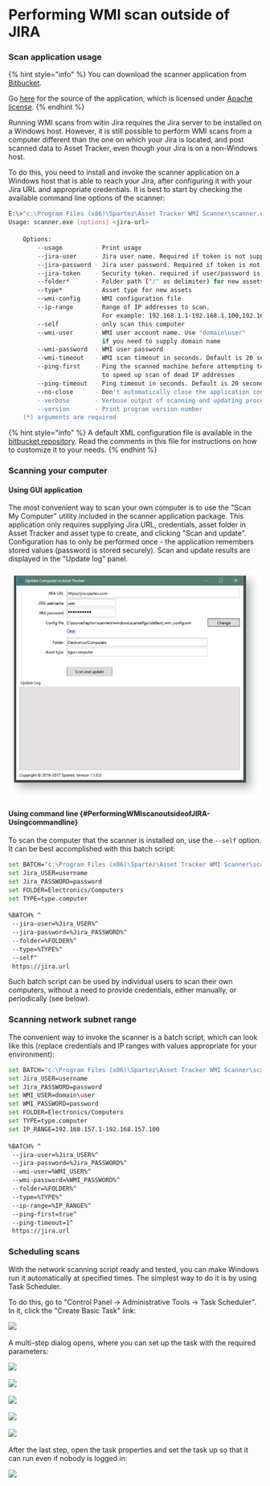 # Performing WMI scan outside of JIRA

### Scan application usage

{% hint style="info" %}
You can download the scanner application from [Bitbucket](https://bitbucket.org/spartez/ephor-scanners/downloads).

Go [here](https://bitbucket.org/spartez/ephor-scanners) for the source of the application, which is licensed under [Apache license](http://www.apache.org/licenses/LICENSE-2.0).
{% endhint %}

Running WMI scans from witin Jira requires the Jira server to be installed on a Windows host. However, it is still possible to perform WMI scans from a computer different than the one on which your Jira is located, and post scanned data to Asset Tracker, even though your Jira is on a non-Windows host.

To do this, you need to install and invoke the scanner application on a Windows host that is able to reach your Jira, after configuring it with your Jira URL and appropriate credentials. It is best to start by checking the available command line options of the scanner:  


```bash
E:\>"c:\Program Files (x86)\Spartez\Asset Tracker WMI Scanner\scanner.exe" --usage
Usage: scanner.exe [options] <jira-url>
 
    Options:
        --usage         - Print usage
        --jira-user     - Jira user name. Required if token is not supplied
        --jira-password - Jira user password. Required if token is not supplied
        --jira-token    - Security token. required if user/password is not supplied
        --folder*       - Folder path ("/" as delimiter) for new assets
        --type*         - Asset type for new assets
        --wmi-config    - WMI configuration file
        --ip-range      - Range of IP addresses to scan.
                          For example: 192.168.1.1-192.168.1.100,192.168.2.1
        --self          - only scan this computer
        --wmi-user      - WMI user account name. Use "domain\user"
                          if you need to supply domain name
        --wmi-password  - WMI user password
        --wmi-timeout   - WMI scan timeout in seconds. Default is 20 seconds
        --ping-first    - Ping the scanned machine before attempting to scan it,
                          to speed up scan of dead IP addresses
        --ping-timeout  - Ping timeout in seconds. Default is 20 seconds
        --no-close      - Don't automatically close the application console window
        --verbose       - Verbose output of scanning and updating process
        --version       - Print program version number
    (*) arguments are required
```

{% hint style="info" %}
A default XML configuration file is available in the [bitbucket repository](https://bitbucket.org/spartez/ephor-scanners/raw/214b8976d0eed672d0b6fbac1e786598f8fbb974/windows/commandline/default_wmi_config.xml). Read the comments in this file for instructions on how to customize it to your needs.
{% endhint %}

### Scanning your computer

#### Using GUI application

The most convenient way to scan your own computer is to use the "Scan My Computer" utility included in the scanner application package. This application only requires supplying Jira URL, credentials, asset folder in Asset Tracker and asset type to create, and clicking "Scan and update". Configuration has to only be performed once - the application remembers stored values \(password is stored securely\). Scan and update results are displayed in the "Update log" panel.

![](../../../../.gitbook/assets/image%20%2824%29.png)

#### Using command line {#PerformingWMIscanoutsideofJIRA-Usingcommandline}

To scan the computer that the scanner is installed on, use the `--self` option. It can be best accomplished with this batch script:

```bash
set BATCH="c:\Program Files (x86)\Spartez\Asset Tracker WMI Scanner\scanner.exe"
set Jira_USER=username
set Jira_PASSWORD=password
set FOLDER=Electronics/Computers
set TYPE=type.computer
 
%BATCH% ^
 --jira-user=%Jira_USER%^
 --jira-password=%Jira_PASSWORD%^
 --folder=%FOLDER%^
 --type=%TYPE%^
 --self^
 https://jira.url
```

Such batch script can be used by individual users to scan their own computers, without a need to provide credentials, either manually, or periodically \(see below\).

### Scanning network subnet range

The convenient way to invoke the scanner is a batch script, which can look like this \(replace credentials and IP ranges with values appropriate for your environment\):

```bash
set BATCH="c:\Program Files (x86)\Spartez\Asset Tracker WMI Scanner\scanner.exe"
set Jira_USER=username
set Jira_PASSWORD=password
set WMI_USER=domain\user
set WMI_PASSWORD=password
set FOLDER=Electronics/Computers
set TYPE=type.computer
set IP_RANGE=192.168.157.1-192.168.157.100
 
%BATCH% ^
 --jira-user=%Jira_USER%^
 --jira-password=%Jira_PASSWORD%^
 --wmi-user=%WMI_USER%^
 --wmi-password=%WMI_PASSWORD%^
 --folder=%FOLDER%^
 --type=%TYPE%^
 --ip-range=%IP_RANGE%^
 --ping-first=true^
 --ping-timeout=1^
 https://jira.url
```

### Scheduling scans

With the network scanning script ready and tested, you can make Windows run it automatically at specified times. The simplest way to do it is by using Task Scheduler.

To do this, go to "Control Panel → Administrative Tools → Task Scheduler". In it, click the "Create Basic Task" link:

![](https://confluence.spartez.com/download/attachments/34604458/tasksch.png?version=1&modificationDate=1486027111559&api=v2&effects=drop-shadow)



A multi-step dialog opens, where you can set up the task with the required parameters:

![](https://confluence.spartez.com/download/attachments/34604458/new1.png?version=1&modificationDate=1486027199501&api=v2&effects=drop-shadow)

![](https://confluence.spartez.com/download/attachments/34604458/new2.png?version=1&modificationDate=1486027215080&api=v2&effects=drop-shadow)

![](https://confluence.spartez.com/download/attachments/34604458/new3.png?version=1&modificationDate=1486027229884&api=v2&effects=drop-shadow)

![](https://confluence.spartez.com/download/attachments/34604458/new4.png?version=1&modificationDate=1486027244857&api=v2&effects=drop-shadow)

![](https://confluence.spartez.com/download/attachments/34604458/new5.png?version=1&modificationDate=1486027279932&api=v2&effects=drop-shadow)

After the last step, open the task properties and set the task up so that it can run even if nobody is logged in:

![](https://confluence.spartez.com/download/attachments/34604458/new7.png?version=1&modificationDate=1486027403332&api=v2&effects=drop-shadow)

